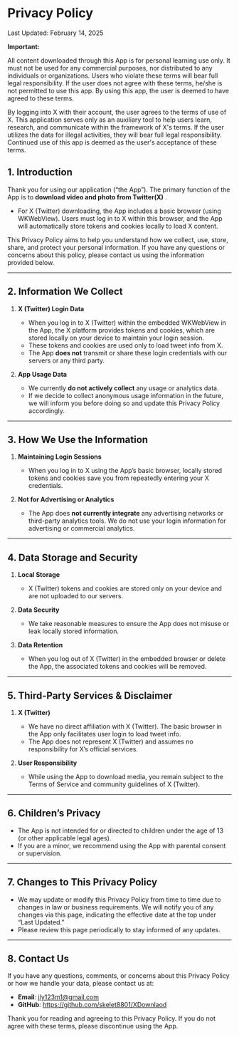 # Privacy Policy

Last Updated: February 14, 2025


**Important:**

All content downloaded through this App is for personal learning use only. It must not be used for any commercial purposes, 
nor distributed to any individuals or organizations. Users who violate these terms will bear full legal responsibility. 
If the user does not agree with these terms,  he/she is not permitted to use this app. 
By using this app, the user is deemed to have agreed to these terms.

By logging into X with their account, the user agrees to the terms of use of X. 
This application serves only as an auxiliary tool to help users learn, research, and communicate within the framework of X's terms. 
If the user utilizes the data for illegal activities, they will bear full legal responsibility. 
Continued use of this app is deemed as the user's acceptance of these terms.



## 1. Introduction
Thank you for using our application (“the App”). The primary function of the App is to **download video and photo from Twitter(X)** .  
- For X (Twitter) downloading, the App includes a basic browser (using WKWebView). Users must log in to X within this browser, and the App will automatically store tokens and cookies locally to load X content.

This Privacy Policy aims to help you understand how we collect, use, store, share, and protect your personal information. If you have any questions or concerns about this policy, please contact us using the information provided below.

---

## 2. Information We Collect

1. **X (Twitter) Login Data**  
   - When you log in to X (Twitter) within the embedded WKWebView in the App, the X platform provides tokens and cookies, which are stored locally on your device to maintain your login session.  
   - These tokens and cookies are used only to load tweet info from X.  
   - The App **does not** transmit or share these login credentials with our servers or any third party.

2. **App Usage Data**  
   - We currently **do not actively collect** any usage or analytics data.  
   - If we decide to collect anonymous usage information in the future, we will inform you before doing so and update this Privacy Policy accordingly.  

---

## 3. How We Use the Information

1. **Maintaining Login Sessions**  
   - When you log in to X using the App’s basic browser, locally stored tokens and cookies save you from repeatedly entering your X credentials.

2. **Not for Advertising or Analytics**  
   - The App does **not currently integrate** any advertising networks or third-party analytics tools. We do not use your login information for advertising or commercial analytics.

---

## 4. Data Storage and Security
1. **Local Storage**  
   - X (Twitter) tokens and cookies are stored only on your device and are not uploaded to our servers.

2. **Data Security**  
   - We take reasonable measures to ensure the App does not misuse or leak locally stored information.

3. **Data Retention**  
   - When you log out of X (Twitter) in the embedded browser or delete the App, the associated tokens and cookies will be removed.

---

## 5. Third-Party Services & Disclaimer

1. **X (Twitter)**  
   - We have no direct affiliation with X (Twitter). The basic browser in the App only facilitates user login to load tweet info.  
   - The App does not represent X (Twitter) and assumes no responsibility for X’s official services.

2. **User Responsibility**  
   - While using the App to download media, you remain subject to the Terms of Service and community guidelines of X (Twitter).

---

## 6. Children’s Privacy
- The App is not intended for or directed to children under the age of 13 (or other applicable legal ages).  
- If you are a minor, we recommend using the App with parental consent or supervision.

---

## 7. Changes to This Privacy Policy
- We may update or modify this Privacy Policy from time to time due to changes in law or business requirements. We will notify you of any changes via this page, indicating the effective date at the top under “Last Updated.”  
- Please review this page periodically to stay informed of any updates.

---

## 8. Contact Us
If you have any questions, comments, or concerns about this Privacy Policy or how we handle your data, please contact us at:

- **Email**: jly123m1@gmail.com
- **GitHub**: https://github.com/skelet8801/XDownlaod

Thank you for reading and agreeing to this Privacy Policy. If you do not agree with these terms, please discontinue using the App.
